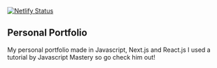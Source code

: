 [![Netlify Status](https://api.netlify.com/api/v1/badges/98ef2771-23d1-4db1-a05f-2d633801594c/deploy-status)](https://app.netlify.com/sites/owenpotent/deploys)

## Personal Portfolio

My personal portfolio made in Javascript, Next.js and React.js
I used a tutorial by Javascript Mastery so go check him out!
